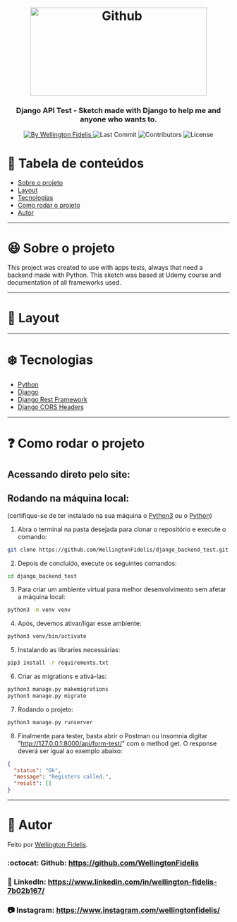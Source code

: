 <h1 align="center">
    <img width="400px" height="200px" alt="Github" title="Github" src="https://marcas-logos.net/wp-content/uploads/2020/03/GITHUB-LOGO.png?raw=true" />
</h1>

<h3 align="center">
  Django API Test - Sketch made with Django to help me and anyone who wants to.
</h3>

<p align="center">
  <a href="https://github.com/WellingtonFidelis">
    <img alt="By Wellington Fidelis" src="https://img.shields.io/badge/made%20by-Wellington%20Fidelis-5965e0">
  </a>

  <img alt="Last Commit" src="https://img.shields.io/github/last-commit/WellingtonFidelis/django_backend_test?color=rgb(89,101,224)">

  <img alt="Contributors" src="https://img.shields.io/github/contributors/WellingtonFidelis/django_backend_test?color=rgb(89,101,224)">

  <img alt="License" src="https://img.shields.io/badge/license-MIT-%2304D361?color=rgb(89,101,224)">
</p>

<p align="center">
</p>

# :pushpin: Tabela de conteúdos

* [Sobre o projeto](#satisfied-sobre-o-projeto)
* [Layout](#panda_face-layout)
* [Tecnologias](#snowflake-tecnologias)
* [Como rodar o projeto](#question-como-rodar-o-projeto)
* [Autor](#closed_book-autor)

---
# :satisfied: Sobre o projeto
This project was created to use with apps tests, always that need a backend made with Python. This sketch was based at Udemy course and documentation of all frameworks used.

---
# :panda_face: Layout
<!-- * [Figma](https://www.figma.com/file/W9GhJmXJNOZsvA7kcEqOlc/Move.it-1.0-Copy) -->

---
# :snowflake: Tecnologias
* [Python](https://www.python.org)
* [Django](https://www.djangoproject.com)
* [Django Rest Framework](https://www.django-rest-framework.org)
* [Django CORS Headers](https://github.com/adamchainz/django-cors-headers)

---
# :question: Como rodar o projeto
## Acessando direto pelo site:
<!-- * Você pode clicar nesse [link](https://django_backend_test-n0e3rb6sw-wellingtonsilveira.vercel.app/) e acessar a aplicação que está hospedada na plataforma da Vercel. -->

## Rodando na máquina local:
(certifique-se de ter instalado na sua máquina o [Python3](https://www.python.org/downloads/) ou o [Python](https://docs.python.org/2.7/installing/index.html))
1. Abra o terminal na pasta desejada para clonar o repositório e execute o comando:
``` bash
git clone https://github.com/WellingtonFidelis/django_backend_test.git
```
2. Depois de concluído, execute os seguintes comandos:
``` bash
cd django_backend_test
```
3. Para criar um ambiente virtual para melhor desenvolvimento sem afetar a máquina local:
``` bash
python3 -m venv venv
```
4. Após, devemos ativar/ligar esse ambiente:
``` bash
python3 venv/bin/activate
```
5. Instalando as libraries necessárias:
``` bash
pip3 install -r requirements.txt
```
6. Criar as migrations e ativá-las:
```bash
python3 manage.py makemigrations
python3 manage.py migrate
```
7. Rodando o projeto:
```bash
python3 manage.py runserver
```
8. Finalmente para tester, basta abrir o Postman ou Insomnia digitar "http://127.0.0.1:8000/api/form-test/" com o method get. O response deverá ser igual ao exemplo abaixo:
```json
{
  "status": "Ok",
  "message": "Registers called.",
  "result": []
}
```

---
# :closed_book: Autor
Feito por [Wellington Fidelis](https://github.com/WellingtonFidelis).
### :octocat: Github: https://github.com/WellingtonFidelis
### :link: LinkedIn: https://www.linkedin.com/in/wellington-fidelis-7b02b167/
### :camera: Instagram: https://www.instagram.com/wellingtonfidelis/
